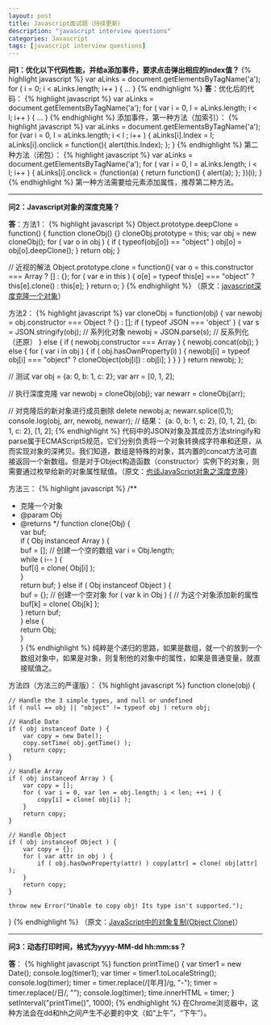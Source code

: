 ```yaml
---
layout: post
title: Javascript面试题（持续更新）
description: "javascript interview questions"
categories: Javascript
tags: [javascript interview questions]
---
```


**问1：优化以下代码性能，并给a添加事件，要求点击弹出相应的index值？**
{% highlight javascript %}
var aLinks = document.getElementsByTagName('a');
for ( i = 0; i < aLinks.length; i++ ) {
	...
}
{% endhighlight %}
**答**：优化后的代码：
{% highlight javascript %}
var aLinks = document.getElementsByTagName('a');
for ( var i = 0, l = aLinks.length; i < l; i++ ) {
	...
}
{% endhighlight %}
添加事件，第一种方法（加索引）：
{% highlight javascript %}
var aLinks = document.getElementsByTagName('a');
for (var i = 0, l = aLinks.length; i < l ; i++ ) {
    aLinks[i].Index = I;
    aLinks[i].onclick = function(){
		alert(this.Index);
	};
}
{% endhighlight %}
第二种方法（闭包）：
{% highlight javascript %}
var aLinks = document.getElementsByTagName('a');
for ( var i = 0, l = aLinks.length; i < l; i++ ) {
    aLinks[i].onclick = (function(a) {
    	return function() {
			alert(a);
		};
    })(i);
}
{% endhighlight %}
第一种方法需要给元素添加属性，推荐第二种方法。

---
**问2：Javascript对象的深度克隆？**

**答**：方法1：
{% highlight javascript %}
Object.prototype.deepClone = function() {
	function cloneObj() {}
	cloneObj.prototype = this;
	var obj = new cloneObj();
	for ( var o in obj ) {
		if ( typeof(obj[o]) == "object" ) 
			obj[o] = obj[o].deepClone();
	}
	return obj;
}

// 近视的解法
Object.prototype.clone = function(){
    var o = this.constructor === Array ? [] : {};
    for ( var e in this ) {
        o[e] = typeof this[e] === "object" ? this[e].clone() : this[e];
    }
    return o;
} 
{% endhighlight %}
（原文：[javascript深度克隆一个对象](http://www.2cto.com/kf/201201/116033.html)）

方法2：
{% highlight javascript %}
var cloneObj = function(obj) {
	var newobj = obj.constructor === Object ? {} : [];
	if ( typeof JSON === 'object' ) {
		var s = JSON.stringify(obj); // 系列化对象
		newobj = JSON.parse(s); // 反系列化（还原）
	} else {
		if ( newobj.constructor === Array ) {
			newobj.concat(obj);
		} else {
			for ( var i in obj ) {
				if ( obj.hasOwnProperty(i) ) {
					newobj[i] = typeof obj[i] === "object" ? cloneObject(obj[i]) : obj[i];
				}
			}
		}
	}
	return newobj;
};

// 测试
var obj = {a: 0, b: 1, c: 2};
var arr = [0, 1, 2];

// 执行深度克隆
var newobj = cloneObj(obj);
var newarr = cloneObj(arr);

// 对克隆后的新对象进行成员删除
delete newobj.a;
newarr.splice(0,1);
console.log(obj, arr, newobj, newarr); // 结果： {a: 0, b: 1, c: 2}, [0, 1, 2], {b: 1, c: 2}, [1, 2];
{% endhighlight %}
代码中的JSON对象及其成员方法stringify和parse属于ECMAScript5规范，它们分别负责将一个对象转换成字符串和还原，从而实现对象的深拷贝。我们知道，数组是特殊的对象，其内置的concat方法可直接返回一个新数组。但是对于Object构造函数（constructor）实例下的对象，则需要通过枚举给新的对象属性赋值。（原文：[也谈JavaScript对象之深度克隆](http://sentsin.com/web/21.html)）

方法三：
{% highlight javascript %}
/**
 * 克隆一个对象
 * @param Obj
 * @returns
 */ 
function clone(Obj) {   
    var buf;   
    if ( Obj instanceof Array ) {   
        buf = [];  // 创建一个空的数组 
        var i = Obj.length;   
        while ( i-- ) {   
            buf[i] = clone( Obj[i] );   
        }   
        return buf;
    } else if ( Obj instanceof Object ) {   
        buf = {};  // 创建一个空对象 
        for ( var k in Obj ) { // 为这个对象添加新的属性 
            buf[k] = clone( Obj[k] );   
        }
        return buf;   
    } else {   
        return Obj;   
    }   
}
{% endhighlight %}
纯粹是个递归的思路，如果是数组，就一个的放到一个数组对象中，如果是对象，则复制他的对象中的属性，如果是普通变量，就直接赋值之。

方法四（方法三的严谨版）：
{% highlight javascript %}
function clone(obj) {

    // Handle the 3 simple types, and null or undefined
    if ( null == obj || "object" != typeof obj ) return obj;

    // Handle Date
    if ( obj instanceof Date ) {
        var copy = new Date();
        copy.setTime( obj.getTime() );
        return copy;
    }

    // Handle Array
    if ( obj instanceof Array ) {
        var copy = [];
        for ( var i = 0, var len = obj.length; i < len; ++i ) {
            copy[i] = clone( obj[i] );
        }
        return copy;
    }

    // Handle Object
    if ( obj instanceof Object ) {
        var copy = {};
        for ( var attr in obj ) {
            if ( obj.hasOwnProperty(attr) ) copy[attr] = clone( obj[attr] );
        }
        return copy;
    }

    throw new Error("Unable to copy obj! Its type isn't supported.");
}
{% endhighlight %}
（原文：[JavaScript中的对象复制(Object Clone)](http://noyesno.net/page/javascript/20111212-331)）

---
**问3：动态打印时间，格式为yyyy-MM-dd hh:mm:ss？**

**答**：
{% highlight javascript %}
function printTime() {
	var timer1 = new Date();
	console.log(timer1);
	var timer = timer1.toLocaleString();
	console.log(timer);
	timer = timer.replace(/[年月]/g, "-");
	timer = timer.replace(/日/, "");
	console.log(timer);
	time.innerHTML = timer;
}
setInterval("printTime()", 1000);
{% endhighlight %}
在Chrome浏览器中，这种方法会在dd和hh之间产生不必要的中文（如“上午”，“下午”）。